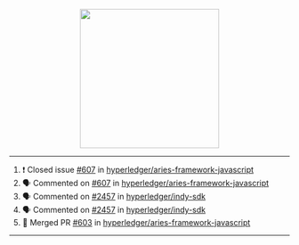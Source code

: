 <p align="center">
<img src="https://user-images.githubusercontent.com/61358536/126118557-75ac74a7-4655-4289-9a8d-e536322b7423.png" height="250" width="250"/>
</p>

---

<!--START_SECTION:activity-->
1. ❗️ Closed issue [#607](https://github.com/hyperledger/aries-framework-javascript/issues/607) in [hyperledger/aries-framework-javascript](https://github.com/hyperledger/aries-framework-javascript)
2. 🗣 Commented on [#607](https://github.com/hyperledger/aries-framework-javascript/issues/607) in [hyperledger/aries-framework-javascript](https://github.com/hyperledger/aries-framework-javascript)
3. 🗣 Commented on [#2457](https://github.com/hyperledger/indy-sdk/issues/2457) in [hyperledger/indy-sdk](https://github.com/hyperledger/indy-sdk)
4. 🗣 Commented on [#2457](https://github.com/hyperledger/indy-sdk/issues/2457) in [hyperledger/indy-sdk](https://github.com/hyperledger/indy-sdk)
5. 🎉 Merged PR [#603](https://github.com/hyperledger/aries-framework-javascript/pull/603) in [hyperledger/aries-framework-javascript](https://github.com/hyperledger/aries-framework-javascript)
<!--END_SECTION:activity-->

---
